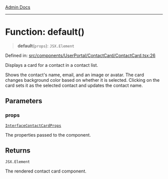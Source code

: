 [Admin Docs](/)

***

# Function: default()

> **default**(`props`): `JSX.Element`

Defined in: [src/components/UserPortal/ContactCard/ContactCard.tsx:26](https://github.com/PalisadoesFoundation/talawa-admin/blob/main/src/components/UserPortal/ContactCard/ContactCard.tsx#L26)

Displays a card for a contact in a contact list.

Shows the contact's name, email, and an image or avatar.
The card changes background color based on whether it is selected.
Clicking on the card sets it as the selected contact and updates the contact name.

## Parameters

### props

[`InterfaceContactCardProps`](../../../../../types/Chat/interface/interfaces/InterfaceContactCardProps.md)

The properties passed to the component.

## Returns

`JSX.Element`

The rendered contact card component.
